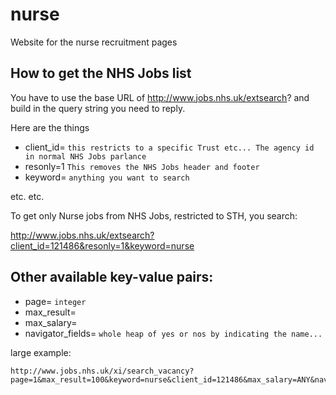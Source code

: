 # nurse
Website for the nurse recruitment pages


## How to get the NHS Jobs list

You have to use the base URL of http://www.jobs.nhs.uk/extsearch? and build in the query string you need to reply.

Here are the things

* client_id= ```this restricts to a specific Trust etc... The agency id in normal NHS Jobs parlance```
* resonly=1 ```This removes the NHS Jobs header and footer```
* keyword= ```anything you want to search```

etc. etc.

To get only Nurse jobs from NHS Jobs, restricted to STH, you search:

http://www.jobs.nhs.uk/extsearch?client_id=121486&resonly=1&keyword=nurse

## Other available key-value pairs:

* page= ```integer```
* max_result=
* max_salary=
* navigator_fields= ```whole heap of yes or nos by indicating the name... ```

large example:
```
http://www.jobs.nhs.uk/xi/search_vacancy?page=1&max_result=100&keyword=nurse&client_id=121486&max_salary=ANY&navigator_fields=jobtype&navigator_fields=salary_match_type&navigator_fields=pay_band&navigator_fields=staff_group_code&navigator_fields=vac_restricted&navigator_fields=restricted_group&navigator_fields=suitable_for_newly_qualified&navigator_fields=pay_scheme_cd&action=search&resonly=1
```

